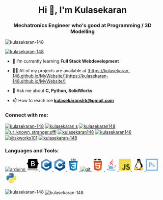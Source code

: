 <h1 align="center">Hi 👋, I'm Kulasekaran</h1>
<h3 align="center">Mechatronics Engineer who's good at Programming / 3D Modelling</h3>

<p align="left"> <img src="https://komarev.com/ghpvc/?username=kulasekaran-148&label=Profile%20views&color=0e75b6&style=flat" alt="kulasekaran-148" /> </p>

<p align="left"> <a href="https://github.com/ryo-ma/github-profile-trophy"><img src="https://github-profile-trophy.vercel.app/?username=kulasekaran-148" alt="kulasekaran-148" /></a> </p>

- 🌱 I’m currently learning **Full Stack Webdevelopment**

- 👨‍💻 All of my projects are available at [https://kulasekaran-148.github.io/MyWebsite/](https://kulasekaran-148.github.io/MyWebsite/)

- 💬 Ask me about **C, Python, SolidWorks**

- 📫 How to reach me **kulasekaranslrk@gmail.com**

<h3 align="left">Connect with me:</h3>
<p align="left">
<a href="https://linkedin.com/in/kulasekaran-148" target="blank"><img align="center" src="https://raw.githubusercontent.com/rahuldkjain/github-profile-readme-generator/master/src/images/icons/Social/linked-in-alt.svg" alt="kulasekaran-148" height="30" width="40" /></a>
<a href="https://stackoverflow.com/users/kulasekaran s" target="blank"><img align="center" src="https://raw.githubusercontent.com/rahuldkjain/github-profile-readme-generator/master/src/images/icons/Social/stack-overflow.svg" alt="kulasekaran s" height="30" width="40" /></a>
<a href="https://kaggle.com/kulasekaran148" target="blank"><img align="center" src="https://raw.githubusercontent.com/rahuldkjain/github-profile-readme-generator/master/src/images/icons/Social/kaggle.svg" alt="kulasekaran148" height="30" width="40" /></a>
<a href="https://instagram.com/ur_known_stranger.offl" target="blank"><img align="center" src="https://raw.githubusercontent.com/rahuldkjain/github-profile-readme-generator/master/src/images/icons/Social/instagram.svg" alt="ur_known_stranger.offl" height="30" width="40" /></a>
<a href="https://www.codechef.com/users/kulasekaran148" target="blank"><img align="center" src="https://cdn.jsdelivr.net/npm/simple-icons@3.1.0/icons/codechef.svg" alt="kulasekaran148" height="30" width="40" /></a>
<a href="https://www.leetcode.com/kulasekaran148" target="blank"><img align="center" src="https://raw.githubusercontent.com/rahuldkjain/github-profile-readme-generator/master/src/images/icons/Social/leet-code.svg" alt="kulasekaran148" height="30" width="40" /></a>
<a href="https://www.hackerearth.com/@skworks101" target="blank"><img align="center" src="https://raw.githubusercontent.com/rahuldkjain/github-profile-readme-generator/master/src/images/icons/Social/hackerearth.svg" alt="@skworks101" height="30" width="40" /></a>
<a href="https://auth.geeksforgeeks.org/user/kulasekaran-148" target="blank"><img align="center" src="https://raw.githubusercontent.com/rahuldkjain/github-profile-readme-generator/master/src/images/icons/Social/geeks-for-geeks.svg" alt="kulasekaran-148" height="30" width="40" /></a>
</p>

<h3 align="left">Languages and Tools:</h3>
<p align="left"> <a href="https://www.arduino.cc/" target="_blank" rel="noreferrer"> <img src="https://cdn.worldvectorlogo.com/logos/arduino-1.svg" alt="arduino" width="40" height="40"/> </a> <a href="https://getbootstrap.com" target="_blank" rel="noreferrer"> <img src="https://raw.githubusercontent.com/devicons/devicon/master/icons/bootstrap/bootstrap-plain-wordmark.svg" alt="bootstrap" width="40" height="40"/> </a> <a href="https://www.cprogramming.com/" target="_blank" rel="noreferrer"> <img src="https://raw.githubusercontent.com/devicons/devicon/master/icons/c/c-original.svg" alt="c" width="40" height="40"/> </a> <a href="https://www.w3schools.com/cpp/" target="_blank" rel="noreferrer"> <img src="https://raw.githubusercontent.com/devicons/devicon/master/icons/cplusplus/cplusplus-original.svg" alt="cplusplus" width="40" height="40"/> </a> <a href="https://www.w3schools.com/css/" target="_blank" rel="noreferrer"> <img src="https://raw.githubusercontent.com/devicons/devicon/master/icons/css3/css3-original-wordmark.svg" alt="css3" width="40" height="40"/> </a> <a href="https://git-scm.com/" target="_blank" rel="noreferrer"> <img src="https://www.vectorlogo.zone/logos/git-scm/git-scm-icon.svg" alt="git" width="40" height="40"/> </a> <a href="https://www.w3.org/html/" target="_blank" rel="noreferrer"> <img src="https://raw.githubusercontent.com/devicons/devicon/master/icons/html5/html5-original-wordmark.svg" alt="html5" width="40" height="40"/> </a> <a href="https://www.java.com" target="_blank" rel="noreferrer"> <img src="https://raw.githubusercontent.com/devicons/devicon/master/icons/java/java-original.svg" alt="java" width="40" height="40"/> </a> <a href="https://developer.mozilla.org/en-US/docs/Web/JavaScript" target="_blank" rel="noreferrer"> <img src="https://raw.githubusercontent.com/devicons/devicon/master/icons/javascript/javascript-original.svg" alt="javascript" width="40" height="40"/> </a> <a href="https://www.linux.org/" target="_blank" rel="noreferrer"> <img src="https://raw.githubusercontent.com/devicons/devicon/master/icons/linux/linux-original.svg" alt="linux" width="40" height="40"/> </a> <a href="https://www.photoshop.com/en" target="_blank" rel="noreferrer"> <img src="https://raw.githubusercontent.com/devicons/devicon/master/icons/photoshop/photoshop-line.svg" alt="photoshop" width="40" height="40"/> </a> <a href="https://www.python.org" target="_blank" rel="noreferrer"> <img src="https://raw.githubusercontent.com/devicons/devicon/master/icons/python/python-original.svg" alt="python" width="40" height="40"/> </a> </p>

<p><img align="left" src="https://github-readme-stats.vercel.app/api/top-langs?username=kulasekaran-148&show_icons=true&locale=en&layout=compact" alt="kulasekaran-148" /></p>

<p>&nbsp;<img align="center" src="https://github-readme-stats.vercel.app/api?username=kulasekaran-148&show_icons=true&locale=en" alt="kulasekaran-148" /></p>
